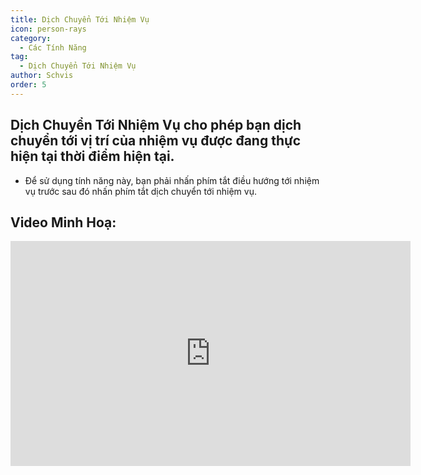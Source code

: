 ```yaml
---
title: Dịch Chuyển Tới Nhiệm Vụ
icon: person-rays
category:
  - Các Tính Năng
tag:
  - Dịch Chuyển Tới Nhiệm Vụ
author: Schvis
order: 5
---
```


## Dịch Chuyển Tới Nhiệm Vụ cho phép bạn dịch chuyển tới vị trí của nhiệm vụ được đang thực hiện tại thời điểm hiện tại.
- Để sử dụng tính năng này, bạn phải nhấn phím tắt điều hướng tới nhiệm vụ trước sau đó nhấn phím tắt dịch chuyển tới nhiệm vụ.

## Video Minh Hoạ:

<div class="iframe-container"><iframe width="640" height="360" src="https://www.youtube.com/embed/HNdQu39G2Tc?list=PL5eI1Tb64p56g27qfYk7VuFTz4FK6YrKa" title="Korepi - QuestTP" frameborder="0" allow="accelerometer; autoplay; clipboard-write; encrypted-media; gyroscope; picture-in-picture; web-share" allowfullscreen></iframe></div>
